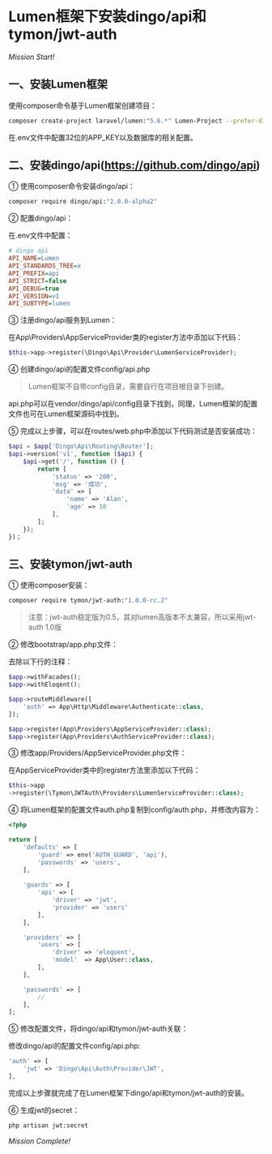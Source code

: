 # Lumen框架下安装dingo/api和tymon/jwt-auth

<!-- more -->

*Mission Start!*

## 一、安装Lumen框架

使用composer命令基于Lumen框架创建项目：

```sh
composer create-project laravel/lumen:"5.6.*" Lumen-Project --prefer-dist
```

在.env文件中配置32位的APP_KEY以及数据库的相关配置。

## 二、安装dingo/api(https://github.com/dingo/api)

① 使用composer命令安装dingo/api：

```sh
composer require dingo/api:"2.0.0-alpha2"
```

② 配置dingo/api：

在.env文件中配置：

```ini
# dingo api
API_NAME=Lumen
API_STANDARDS_TREE=x
API_PREFIX=api
API_STRICT=false
API_DEBUG=true
API_VERSION=v1
API_SUBTYPE=lumen
```

③ 注册dingo/api服务到Lumen：

在App\Providers\AppServiceProvider类的register方法中添加以下代码：

```php
$this->app->register(\Dingo\Api\Provider\LumenServiceProvider);
```

④ 创建dingo/api的配置文件config/api.php

> Lumen框架不自带config目录，需要自行在项目根目录下创建。

api.php可以在vendor/dingo/api/config目录下找到，同理，Lumen框架的配置文件也可在Lumen框架源码中找到。

⑤ 完成以上步骤，可以在routes/web.php中添加以下代码测试是否安装成功：

```php
$api = $app['Dingo\Api\Routing\Router'];
$api->version('v1', function ($api) {
    $api->get('/', function () {
        return [
            'status' => '200',
            'msg' => '成功',
            'data' => [
                'name' => 'Alan',
                'age' => 18
            ],
        ];
    });
})；
```

## 三、安装tymon/jwt-auth

① 使用composer安装：

```sh
composer require tymon/jwt-auth:"1.0.0-rc.2"
```

> 注意：jwt-auth稳定版为0.5，其对lumen高版本不太兼容，所以采用jwt-auth 1.0版

② 修改bootstrap/app.php文件：

去除以下行的注释：

```php
$app->withFacades();
$app->withEloqent();

$app->routeMiddleware([
    'auth' => App\Http\Middleware\Authenticate::class,
]);

$app->register(App\Providers\AppServiceProvider::class);
$app->register(App\Providers\AuthServiceProvider::class);
```

③ 修改app/Providers/AppServiceProvider.php文件：

在AppServiceProvider类中的register方法里添加以下代码：

```php
$this->app
->register(\Tymon\JWTAuth\Providers\LumenServiceProvider::class);
```

④ 将Lumen框架的配置文件auth.php复制到config/auth.php，并修改内容为：

```php
<?php

return [
    'defaults' => [
        'guard' => env('AUTH_GUARD', 'api'),
        'passwords' => 'users',
    ],
    
    'guards' => [
        'api' => [
            'driver' => 'jwt',
            'provider' => 'users'
        ],
    ],

    'providers' => [
        'users' => [
            'driver' => 'eloquent',
            'model'  => App\User::class,
        ],
    ],

    'passwords' => [
        //
    ],
];
```

⑤ 修改配置文件，将dingo/api和tymon/jwt-auth关联：

修改dingo/api的配置文件config/api.php:

```php
'auth' => [
    'jwt' => 'Dingo\Api\Auth\Provider\JWT',
],
```

完成以上步骤就完成了在Lumen框架下dingo/api和tymon/jwt-auth的安装。

⑥ 生成jwt的secret：

```sh
php artisan jwt:secret
```

*Mission Complete!*
